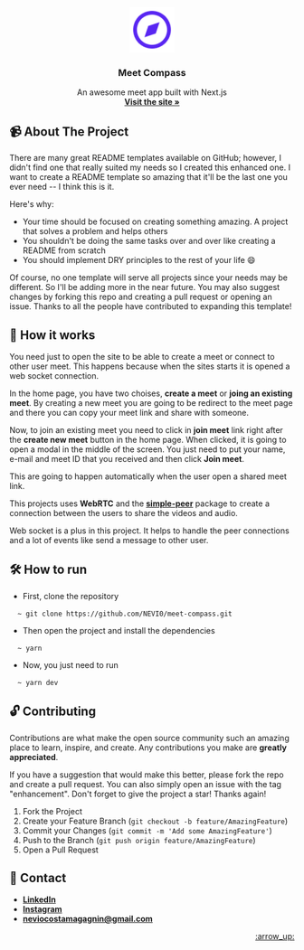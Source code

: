 <div id="top"></div>

<br />

<div align="center">
  <a href="https://user-images.githubusercontent.com/45011343/174501665-8be30f33-7850-4c97-90ac-633debe2dedc.png">
    <img src="public/assets/images/meet-compass-logo-purple.png" alt="Logo" width="80" height="80">
  </a>

  <h3 align="center">
	Meet Compass
  </h3>

  <p align="center">
    An awesome meet app built with Next.js
    <br />
    <a href="https://meet-compass.herokuapp.com/"><strong>Visit the site »</strong></a>
  </p>
</div>

## :video_camera: About The Project

There are many great README templates available on GitHub; however, I didn't find one that really suited my needs so I created this enhanced one. I want to create a README template so amazing that it'll be the last one you ever need -- I think this is it.

Here's why:
* Your time should be focused on creating something amazing. A project that solves a problem and helps others
* You shouldn't be doing the same tasks over and over like creating a README from scratch
* You should implement DRY principles to the rest of your life :smile:

Of course, no one template will serve all projects since your needs may be different. So I'll be adding more in the near future. You may also suggest changes by forking this repo and creating a pull request or opening an issue. Thanks to all the people have contributed to expanding this template!

## :electric_plug: How it works

You need just to open the site to be able to create a meet or connect to other user meet. This happens because when the sites starts it is opened a web socket connection.

In the home page, you have two choises, **create a meet** or **joing an existing meet**. By creating a new meet you are going to be redirect to the meet page and there you can copy your meet link and share with someone.

Now, to join an existing meet you need to click in **join meet** link right after the **create new meet** button in the home page. When clicked, it is going to open a modal in the middle of the screen. You just need to put your name, e-mail and meet ID that you received and then click **Join meet**.

This are going to happen automatically when the user open a shared meet link.

This projects uses **WebRTC** and the **[simple-peer](https://github.com/feross/simple-peer)** package to create a connection between the users to share the videos and audio. 

Web socket is a plus in this project. It helps to handle the peer connections and a lot of events like send a message to other user.

## :hammer_and_wrench: How to run

- First, clone the repository
```
  ~ git clone https://github.com/NEVI0/meet-compass.git
```

- Then open the project and install the dependencies
```
  ~ yarn
```

- Now, you just need to run
```
  ~ yarn dev
```

## :unlock: Contributing

Contributions are what make the open source community such an amazing place to learn, inspire, and create. Any contributions you make are **greatly appreciated**.

If you have a suggestion that would make this better, please fork the repo and create a pull request. You can also simply open an issue with the tag "enhancement".
Don't forget to give the project a star! Thanks again!

1. Fork the Project
2. Create your Feature Branch (`git checkout -b feature/AmazingFeature`)
3. Commit your Changes (`git commit -m 'Add some AmazingFeature'`)
4. Push to the Branch (`git push origin feature/AmazingFeature`)
5. Open a Pull Request

## :iphone: Contact

- **[LinkedIn](https://www.linkedin.com/in/n%C3%A9vio-magagnin-045710177/)**
- **[Instagram](https://www.instagram.com/nevio_costa/)**
- **neviocostamagagnin@gmail.com**

<p align="right">
  <a href="#top">:arrow_up:</a>
</p>
